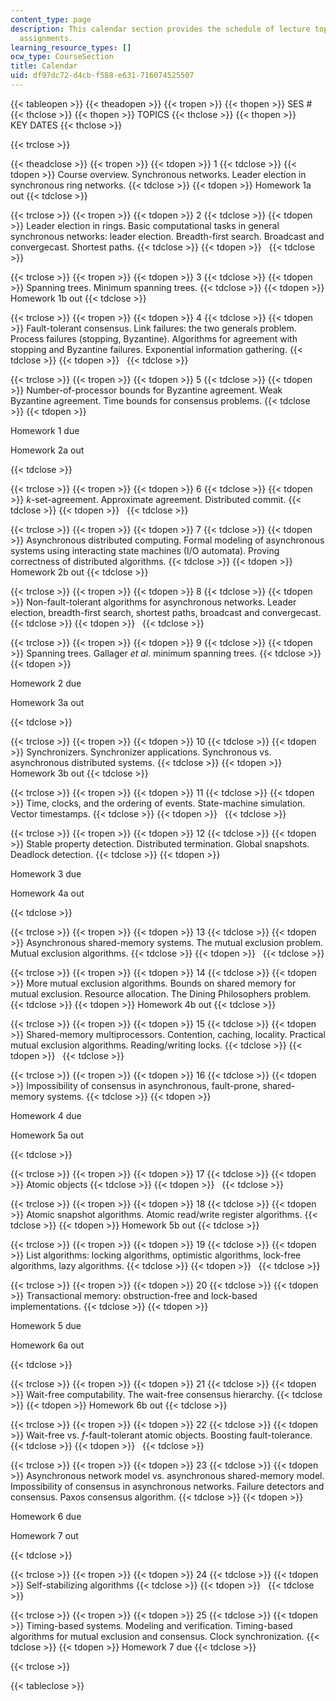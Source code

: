 ```yaml
---
content_type: page
description: This calendar section provides the schedule of lecture topics and homework
  assignments.
learning_resource_types: []
ocw_type: CourseSection
title: Calendar
uid: df97dc72-d4cb-f588-e631-716074525507
---
```


{{< tableopen >}}
{{< theadopen >}}
{{< tropen >}}
{{< thopen >}}
SES #
{{< thclose >}}
{{< thopen >}}
TOPICS
{{< thclose >}}
{{< thopen >}}
KEY DATES
{{< thclose >}}

{{< trclose >}}

{{< theadclose >}}
{{< tropen >}}
{{< tdopen >}}
1
{{< tdclose >}}
{{< tdopen >}}
Course overview. Synchronous networks. Leader election in synchronous ring networks.
{{< tdclose >}}
{{< tdopen >}}
Homework 1a out
{{< tdclose >}}

{{< trclose >}}
{{< tropen >}}
{{< tdopen >}}
2
{{< tdclose >}}
{{< tdopen >}}
Leader election in rings. Basic computational tasks in general synchronous networks: leader election. Breadth-first search. Broadcast and convergecast. Shortest paths.
{{< tdclose >}}
{{< tdopen >}}
 
{{< tdclose >}}

{{< trclose >}}
{{< tropen >}}
{{< tdopen >}}
3
{{< tdclose >}}
{{< tdopen >}}
Spanning trees. Minimum spanning trees.
{{< tdclose >}}
{{< tdopen >}}
Homework 1b out
{{< tdclose >}}

{{< trclose >}}
{{< tropen >}}
{{< tdopen >}}
4
{{< tdclose >}}
{{< tdopen >}}
Fault-tolerant consensus. Link failures: the two generals problem. Process failures (stopping, Byzantine). Algorithms for agreement with stopping and Byzantine failures. Exponential information gathering.
{{< tdclose >}}
{{< tdopen >}}
 
{{< tdclose >}}

{{< trclose >}}
{{< tropen >}}
{{< tdopen >}}
5
{{< tdclose >}}
{{< tdopen >}}
Number-of-processor bounds for Byzantine agreement. Weak Byzantine agreement. Time bounds for consensus problems.
{{< tdclose >}}
{{< tdopen >}}


Homework 1 due

Homework 2a out


{{< tdclose >}}

{{< trclose >}}
{{< tropen >}}
{{< tdopen >}}
6
{{< tdclose >}}
{{< tdopen >}}
_k_\-set-agreement. Approximate agreement. Distributed commit.
{{< tdclose >}}
{{< tdopen >}}
 
{{< tdclose >}}

{{< trclose >}}
{{< tropen >}}
{{< tdopen >}}
7
{{< tdclose >}}
{{< tdopen >}}
Asynchronous distributed computing. Formal modeling of asynchronous systems using interacting state machines (I/O automata). Proving correctness of distributed algorithms.
{{< tdclose >}}
{{< tdopen >}}
Homework 2b out
{{< tdclose >}}

{{< trclose >}}
{{< tropen >}}
{{< tdopen >}}
8
{{< tdclose >}}
{{< tdopen >}}
Non-fault-tolerant algorithms for asynchronous networks. Leader election, breadth-first search, shortest paths, broadcast and convergecast.
{{< tdclose >}}
{{< tdopen >}}
 
{{< tdclose >}}

{{< trclose >}}
{{< tropen >}}
{{< tdopen >}}
9
{{< tdclose >}}
{{< tdopen >}}
Spanning trees. Gallager _et al_. minimum spanning trees.
{{< tdclose >}}
{{< tdopen >}}


Homework 2 due

Homework 3a out


{{< tdclose >}}

{{< trclose >}}
{{< tropen >}}
{{< tdopen >}}
10
{{< tdclose >}}
{{< tdopen >}}
Synchronizers. Synchronizer applications. Synchronous vs. asynchronous distributed systems.
{{< tdclose >}}
{{< tdopen >}}
Homework 3b out
{{< tdclose >}}

{{< trclose >}}
{{< tropen >}}
{{< tdopen >}}
11
{{< tdclose >}}
{{< tdopen >}}
Time, clocks, and the ordering of events. State-machine simulation. Vector timestamps.
{{< tdclose >}}
{{< tdopen >}}
 
{{< tdclose >}}

{{< trclose >}}
{{< tropen >}}
{{< tdopen >}}
12
{{< tdclose >}}
{{< tdopen >}}
Stable property detection. Distributed termination. Global snapshots. Deadlock detection.
{{< tdclose >}}
{{< tdopen >}}


Homework 3 due

Homework 4a out


{{< tdclose >}}

{{< trclose >}}
{{< tropen >}}
{{< tdopen >}}
13
{{< tdclose >}}
{{< tdopen >}}
Asynchronous shared-memory systems. The mutual exclusion problem. Mutual exclusion algorithms.
{{< tdclose >}}
{{< tdopen >}}
 
{{< tdclose >}}

{{< trclose >}}
{{< tropen >}}
{{< tdopen >}}
14
{{< tdclose >}}
{{< tdopen >}}
More mutual exclusion algorithms. Bounds on shared memory for mutual exclusion. Resource allocation. The Dining Philosophers problem.
{{< tdclose >}}
{{< tdopen >}}
Homework 4b out
{{< tdclose >}}

{{< trclose >}}
{{< tropen >}}
{{< tdopen >}}
15
{{< tdclose >}}
{{< tdopen >}}
Shared-memory multiprocessors. Contention, caching, locality. Practical mutual exclusion algorithms. Reading/writing locks.
{{< tdclose >}}
{{< tdopen >}}
 
{{< tdclose >}}

{{< trclose >}}
{{< tropen >}}
{{< tdopen >}}
16
{{< tdclose >}}
{{< tdopen >}}
Impossibility of consensus in asynchronous, fault-prone, shared-memory systems.
{{< tdclose >}}
{{< tdopen >}}


Homework 4 due

Homework 5a out


{{< tdclose >}}

{{< trclose >}}
{{< tropen >}}
{{< tdopen >}}
17
{{< tdclose >}}
{{< tdopen >}}
Atomic objects
{{< tdclose >}}
{{< tdopen >}}
 
{{< tdclose >}}

{{< trclose >}}
{{< tropen >}}
{{< tdopen >}}
18
{{< tdclose >}}
{{< tdopen >}}
Atomic snapshot algorithms. Atomic read/write register algorithms.
{{< tdclose >}}
{{< tdopen >}}
Homework 5b out
{{< tdclose >}}

{{< trclose >}}
{{< tropen >}}
{{< tdopen >}}
19
{{< tdclose >}}
{{< tdopen >}}
List algorithms: locking algorithms, optimistic algorithms, lock-free algorithms, lazy algorithms.
{{< tdclose >}}
{{< tdopen >}}
 
{{< tdclose >}}

{{< trclose >}}
{{< tropen >}}
{{< tdopen >}}
20
{{< tdclose >}}
{{< tdopen >}}
Transactional memory: obstruction-free and lock-based implementations.
{{< tdclose >}}
{{< tdopen >}}


Homework 5 due

Homework 6a out


{{< tdclose >}}

{{< trclose >}}
{{< tropen >}}
{{< tdopen >}}
21
{{< tdclose >}}
{{< tdopen >}}
Wait-free computability. The wait-free consensus hierarchy.
{{< tdclose >}}
{{< tdopen >}}
Homework 6b out
{{< tdclose >}}

{{< trclose >}}
{{< tropen >}}
{{< tdopen >}}
22
{{< tdclose >}}
{{< tdopen >}}
Wait-free vs. _f_\-fault-tolerant atomic objects. Boosting fault-tolerance.
{{< tdclose >}}
{{< tdopen >}}
 
{{< tdclose >}}

{{< trclose >}}
{{< tropen >}}
{{< tdopen >}}
23
{{< tdclose >}}
{{< tdopen >}}
Asynchronous network model vs. asynchronous shared-memory model. Impossibility of consensus in asynchronous networks. Failure detectors and consensus. Paxos consensus algorithm.
{{< tdclose >}}
{{< tdopen >}}


Homework 6 due

Homework 7 out


{{< tdclose >}}

{{< trclose >}}
{{< tropen >}}
{{< tdopen >}}
24
{{< tdclose >}}
{{< tdopen >}}
Self-stabilizing algorithms
{{< tdclose >}}
{{< tdopen >}}
 
{{< tdclose >}}

{{< trclose >}}
{{< tropen >}}
{{< tdopen >}}
25
{{< tdclose >}}
{{< tdopen >}}
Timing-based systems. Modeling and verification. Timing-based algorithms for mutual exclusion and consensus. Clock synchronization.
{{< tdclose >}}
{{< tdopen >}}
Homework 7 due
{{< tdclose >}}

{{< trclose >}}

{{< tableclose >}}